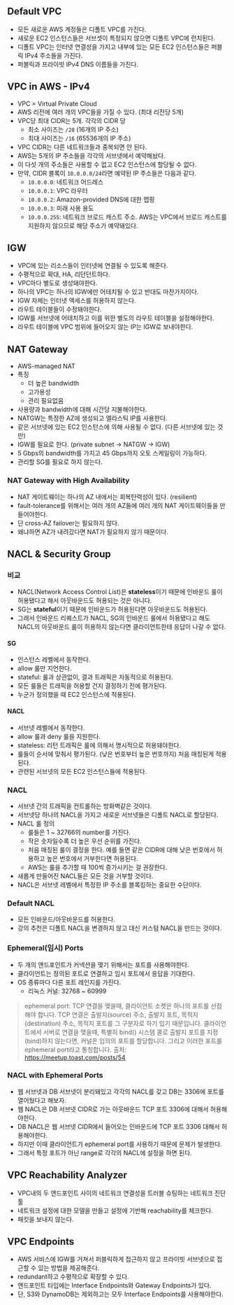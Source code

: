 ## Default VPC
- 모든 새로운 AWS 계정들은 디폴트 VPC를 가진다.
- 새로운 EC2 인스턴스들은 서브셋이 특정되지 않으면 디폴트 VPC에 런치된다.
- 디폴트 VPC는 인터넷 연결성을 가지고 내부에 있는 모든 EC2 인스턴스들은 퍼블릭 IPv4 주소들을 가진다.
- 퍼블릭과 프라이빗 IPv4 DNS 이름들을 가진다.

## VPC in AWS - IPv4
- VPC = Virtual Private Cloud
- AWS 리전에 여러 개의 VPC들을 가질 수 있다. (최대 리전당 5개)
- VPC당 최대 CIDR는 5개. 각각의 CIDR 당
  - 최소 사이즈는 `/28` (16개의 IP 주소)
  - 최대 사이즈는 `/16` (65536개의 IP 주소)
- VPC CIDR는 다른 네트워크들과 중복되면 안 된다.
- AWS는 5개의 IP 주소들을 각각의 서브넷에서 예약해놨다.
- 이 다섯 개의 주소들은 사용할 수 없고 EC2 인스턴스에 할당될 수 없다.
- 만약, CIDR 블록이 `10.0.0.0/24`라면 예약된 IP 주소들은 다음과 같다.
  - `10.0.0.0`: 네트워크 어드레스
  - `10.0.0.1`: VPC 라우터
  - `10.0.0.2`: Amazon-provided DNS에 대한 맵핑
  - `10.0.0.3`: 미래 사용 용도
  - `10.0.0.255`: 네트워크 브로드 캐스트 주소. AWS는 VPC에서 브로드 캐스트를 지원하지 않으므로 해당 주소가 예약돼있다.

## IGW
- VPC에 있는 리소스들이 인터넷에 연결될 수 있도록 해준다.
- 수평적으로 확대, HA, 리던던트하다.
- VPC마다 별도로 생성돼야한다.
- 하나의 VPC는 하나의 IGW에만 어테치될 수 있고 반대도 마찬가지이다.
- IGW 자체는 인터넷 액세스를 허용하지 않는다.
- 라우트 테이블들이 수정돼야한다.
- IGW를 서브넷에 어테치하고 이를 위한 별도의 라우트 테이블을 설정해야한다.
- 라우트 테이블에 VPC 범위에 들어오지 않는 IP는 IGW로 보내야한다.

## NAT Gateway
- AWS-managed NAT
- 특징
  - 더 높은 bandwidth
  - 고가용성
  - 관리 필요없음
- 사용량과 bandwidth에 대해 시간당 지불해야한다.
- NATGW는 특정한 AZ에 생성되고 엘라스틱 IP를 사용한다.
- 같은 서브넷에 있는 EC2 인스턴스에 의해 사용될 수 없다. (다른 서브넷에 있는 것만)
- IGW를 필요로 한다. (private subnet -> NATGW -> IGW)
- 5 Gbps의 bandwidth를 가지고 45 Gbps까지 오토 스케일링이 가능하다.
- 관리할 SG를 필요로 하지 않는다.

### NAT Gateway with High Availability
- NAT 게이트웨이는 하나의 AZ 내에서는 회복탄력성이 있다. (resilient)
- fault-tolerance를 위해서는 여러 개의 AZ들에 여러 개의 NAT 게이트웨이들을 만들어야한다.
- 단 cross-AZ failover는 필요하지 않다.
- 왜냐하면 AZ가 내려갔다면 NAT가 필요하지 않기 때문이다.

## NACL & Security Group
### 비교
- NACL(Network Access Control List)은 **stateless**이기 때문에 인바운드 룰이 허용됐다고 해서 아웃바운드도 허용되는 것은 아니다.
- SG는 **stateful**이기 때문에 인바운드가 허용된다면 아웃바운드도 허용된다.
- 그래서 인바운드 리퀘스트가 NACL, SG의 인바운드 룰에서 허용됐다고 해도 NACL의 아웃바운드 룰이 허용하지 않는다면 클라이언트한테 응답이 나갈 수 없다.

#### SG
- 인스턴스 레벨에서 동작한다.
- allow 룰만 지언한다.
- stateful: 룰과 상관없이, 결과 트래픽은 자동적으로 허용된다.
- 모든 룰들은 트래픽을 허용할 건지 결정하기 전에 평가된다.
- 누군가 정의했을 때 EC2 인스턴스에 적용된다.

#### NACL
- 서브넷 레벨에서 동작한다.
- allow 룰과 deny 룰을 지원한다.
- stateless: 리턴 트래픽은 룰에 의해서 명시적으로 허용돼야한다.
- 룰들이 순서에 맞춰서 평가된다. (낮은 번호부터 높은 번호까지) 처음 매칭된게 적용된다.
- 관련된 서브넷의 모든 EC2 인스턴스들에 적용된다.

### NACL
- 서브넷 간의 트래픽을 컨트롤하는 방화벽같은 것이다.
- 서브넷당 하나의 NACL을 가지고 새로운 서브넷들은 디폴트 NACL로 할당된다.
- NACL 룰 정의
  - 룰들은 1 ~ 32766의 number를 가진다.
  - 작은 숫자일수록 더 높은 우선 순위를 가진다.
  - 처음 매칭된 룰이 결정을 한다. 예를 들면 같은 CIDR에 대해 낮은 번호에서 허용하고 높은 번호에서 거부한다면 허용된다.
  - AWS는 룰을 추가할 때 100씩 증가시키는 걸 권장한다.
- 새롭게 만들어진 NACL들은 모든 것을 거부할 것이다.
- NACL은 서브넷 레벨에서 특정한 IP 주소를 블록킹하는 중요한 수단이다.

### Default NACL
- 모든 인바운드/아웃바운드를 허용한다.
- 강의 추천은 디폴트 NACL을 변경하지 않고 대신 커스텀 NACL을 만드는 것이다.

### Ephemeral(임시) Ports
- 두 개의 앤드포인트가 커넥션을 맺기 위해서는 포트를 사용해야한다.
- 클라이언트는 정의된 포트로 연결하고 임시 포트에서 응답을 기대한다.
- OS 종류마다 다른 포트 레인지를 가진다.
  - 리눅스 커널: 32768 ~ 60999

> ephemeral port: TCP 연결을 맺을때, 클라이언트 소켓은 하나의 포트를 선점해야 합니다. TCP 연결은 출발지(source) 주소, 출발지 포트, 목적지(destination) 주소, 목적지 포트를 그 구분자로 하기 있기 때문입니다. 클라이언트에서 서버로 연결을 맺을때, 특별히 bind() 시스템 콜로 출발지 포트를 지정(bind)하지 않는다면, 커널은 임의의 포트를 할당합니다. 그리고 이러한 포트를 ephemeral port라고 통칭합니다. 출처: https://meetup.toast.com/posts/54

### NACL with Ephemeral Ports
- 웹 서브넷과 DB 서브넷이 분리돼있고 각각의 NACL를 갖고 DB는 3306에 포트를 열어뒀다고 해보자.
- 웹 NACL은 DB 서브넷 CIDR로 가는 아웃바운드 TCP 포트 3306에 대해서 허용해야한다.
- DB NACL은 웹 서브넷 CIDR에서 들어오는 인바운드에 TCP 포트 3306 대해서 허용해야한다.
- 하지만 이때 클라이언트가 ephemeral port를 사용하기 때문에 문제가 발생한다.
- 그래서 특정 포트가 아닌 range로 각각의 NACL에 설정을 하면 된다.

## VPC Reachability Analyzer
- VPC내의 두 앤드포인트 사이의 네트워크 연결성을 트러블 슈팅하는 네트워크 진단 툴
- 네트워크 설정에 대한 모델을 만들고 설정에 기반해 reachability를 체크한다.
- 패킷을 보내지 않는다.

## VPC Endpoints
- AWS 서비스에 IGW를 거쳐서 퍼블릭하게 접근하지 않고 프라이빗 서브넷으로 접근할 수 있는 방법을 제공해준다.
- redundant하고 수평적으로 확장할 수 있다.
- 앤드포인트 타입에는 Interface Endpoints와 Gateway Endpoints가 있다.
- 단, S3와 DynamoDB는 제외하고는 모두 Interface Endpoints를 사용해야한다.
